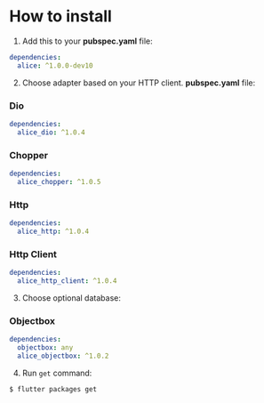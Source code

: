 # How to install

1. Add this to your **pubspec.yaml** file:

```yaml
dependencies:
  alice: ^1.0.0-dev10
```

2. Choose adapter based on your HTTP client. **pubspec.yaml** file:

### Dio

```yaml
dependencies:
  alice_dio: ^1.0.4
```

### Chopper

```yaml
dependencies:
  alice_chopper: ^1.0.5
```

### Http

```yaml
dependencies:
  alice_http: ^1.0.4
```

### Http Client

```yaml
dependencies:
  alice_http_client: ^1.0.4
```

3. Choose optional database:

### Objectbox

```yaml
dependencies:
  objectbox: any
  alice_objectbox: ^1.0.2
```

4. Run `get` command:

```bash
$ flutter packages get
```